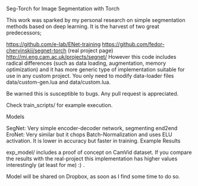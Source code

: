 Seg-Torch for Image Segmentation with Torch

This work was sparked by my personal research on simple segmentation methods based on deep learning. It is the harvest of two great predecessors;

https://github.com/e-lab/ENet-training
https://github.com/fedor-chervinskii/segnet-torch
(real project page) http://mi.eng.cam.ac.uk/projects/segnet/
However this code includes radical differences (such as data loading, augmentation, memory optimization) and it has more generic type of implementation suitable for use in any custom project. You only need to modify data-loader files data/custom-gen.lua and data/custom.lua.

Be warned this is susceptible to bugs. Any pull request is appreciated.

Check train_scripts/ for example execution.

Models

SegNet: Very simple encoder-decoder network, segmenting end2end
EroNet: Very similar but it chops Batch-Normalization and uses ELU activation. It is lower in accuracy but faster in training.
Example Results

exp_model/ includes a proof of concept on CamVid dataset. If you compare the results with the real-project this implementation has higher values interestingly (at least for me) :) .

Model will be shared on Dropbox, as soon as I find some time to do so.
